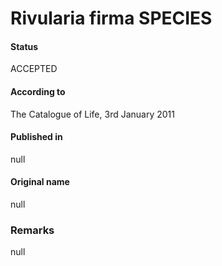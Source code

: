 Rivularia firma SPECIES
=======

#### Status
ACCEPTED

#### According to
The Catalogue of Life, 3rd January 2011

#### Published in
null

#### Original name
null

### Remarks
null